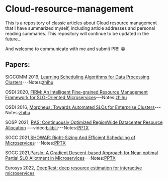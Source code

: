 # Cloud-resource-management

This is a repository of classic articles about Cloud resource management that I have summarized myself, including article addresses and personal reading summaries. This repository will continue to be updated in the future...

And welcome to communicate with me and submit PR!! 😁

## Papers:

SIGCOMM 2019, [Learning Scheduling Algorithms for Data Processing Clusters](https://web.mit.edu/decima/)---Notes:[zhihu](https://zhuanlan.zhihu.com/p/410761376)

OSDI 2020, [FIRM: An Intelligent Fine-grained Resource Management Framework for SLO-Oriented Microservices](https://www.usenix.org/conference/osdi20/presentation/qiu)---Notes:[zhihu](https://zhuanlan.zhihu.com/p/523974566)

OSDI 2016, [Morpheus: Towards Automated SLOs for Enterprise Clusters](https://www.usenix.org/conference/osdi16/technical-sessions/presentation/jyothi)---Notes:[zhihu](https://zhuanlan.zhihu.com/p/529397407)

SOSP 2021, [RAS: Continuously Optimized RegionWide Datacenter Resource Allocation](https://research.facebook.com/publications/ras-continuously-optimized-region-wide-datacenter-resource-allocation/) ---video:[bilibili](https://www.bilibili.com/video/BV1Kf4y13715/?vd_source=903ff08588b90a29f9c0626c08eb9671)---Notes:[PPTX](https://github.com/RuifMaxx/Cloud-resource-management/blob/main/PPTX/RAS%20Continuously%20Optimized%20RegionWide%20Datacenter%20Resource%20Allocation.pptx)

SOCC 2021,[SHOWAR: Right-Sizing And Efficient Scheduling of Microservices](https://dl.acm.org/doi/10.1145/3472883.3486999)---Notes:[PPTX](https://github.com/RuifMaxx/Cloud-resource-management/blob/main/PPTX/SHOWAR%20Right-Sizing%20And%20Efficient%20Scheduling%20of%20Microservices.pptx)

SOCC 2021,[Parslo: A Gradient Descent-based Approach for Near-optimal Partial SLO Allotment in Microservices](https://dl.acm.org/doi/abs/10.1145/3472883.3486985)---Notes:[PPTX](https://github.com/RuifMaxx/Cloud-resource-management/blob/main/PPTX/Parslo%20A%20Gradient%20Descent-based%20Approach%20for%20Near-optimal%20Partial%20SLO%20Allotment%20in%20Microservices.pptx)

Eurosys 2022, [DeepRest: deep resource estimation for interactive microservices](https://dl.acm.org/doi/abs/10.1145/3492321.3519564)

